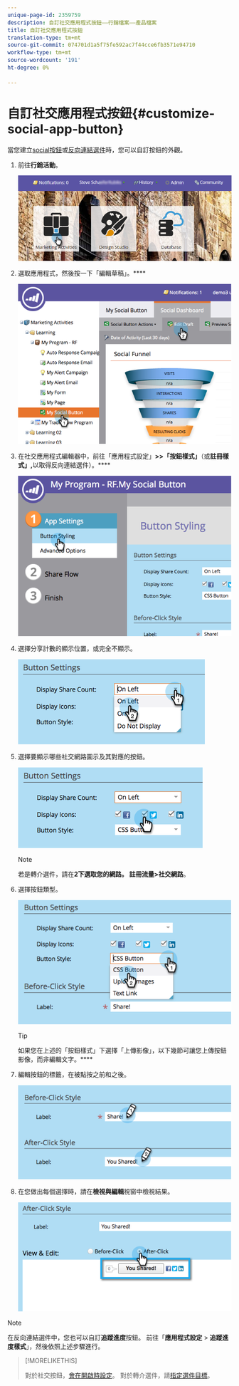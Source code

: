 ```yaml
---
unique-page-id: 2359759
description: 自訂社交應用程式按鈕——行銷檔案——產品檔案
title: 自訂社交應用程式按鈕
translation-type: tm+mt
source-git-commit: 074701d1a5f75fe592ac7f44cce6fb3571e94710
workflow-type: tm+mt
source-wordcount: '191'
ht-degree: 0%

---
```



# 自訂社交應用程式按鈕{#customize-social-app-button}

當您建立[social按鈕](/help/marketo/product-docs/demand-generation/landing-pages/free-form-landing-pages/add-a-social-button-to-a-free-form-landing-page.md)或[反向連結選件](/help/marketo/product-docs/demand-generation/social/referral-offers/create-a-referral-offer.md)時，您可以自訂按鈕的外觀。

1. 前往&#x200B;**行銷活動**。

   ![](assets/login-marketing-activities.png)

1. 選取應用程式，然後按一下「編輯草稿」。****

   ![](assets/image2014-9-23-17-3a3-3a34.png)

1. 在社交應用程式編輯器中，前往「應用程式設定」**>>「按鈕樣式」**（或&#x200B;**註冊樣式」,**&#x200B;以取得反向連結選件）。****

   ![](assets/image2014-9-23-17-3a3-3a57.png)

1. 選擇分享計數的顯示位置，或完全不顯示。

   ![](assets/image2014-9-23-17-3a4-3a10.png)

1. 選擇要顯示哪些社交網路圖示及其對應的按鈕。

   ![](assets/image2014-9-23-17-3a4-3a22.png)

   >[!NOTE]
   >
   >若是轉介選件，請在&#x200B;**2下選取您的網路。 註冊流量>社交網路**。

1. 選擇按鈕類型。

   ![](assets/image2014-9-23-17-3a4-3a50.png)

   >[!TIP]
   >
   >如果您在上述的「按鈕樣式」下選擇「上傳影像」，以下幾節可讓您上傳按鈕影像，而非編輯文字。****

1. 編輯按鈕的標籤，在被點按之前和之後。

   ![](assets/image2014-9-23-17-3a5-3a30.png)

1. 在您做出每個選擇時，請在&#x200B;**檢視與編輯**&#x200B;視窗中檢視結果。

   ![](assets/image2014-9-23-17-3a5-3a42.png)

>[!NOTE]
>
>在反向連結選件中，您也可以自訂&#x200B;**追蹤進度**&#x200B;按鈕。 前往「**應用程式設定** > **追蹤進度樣式**」，然後依照上述步驟進行。

>[!MORELIKETHIS]
>
>對於社交按鈕，[會在開啟時設定](/help/marketo/product-docs/demand-generation/social/configuring-social-actions/configure-when-social-button-opens.md)。 對於轉介選件，請[指定選件目標](/help/marketo/product-docs/demand-generation/social/referral-offers/specify-goal-for-referral-offer.md)。
